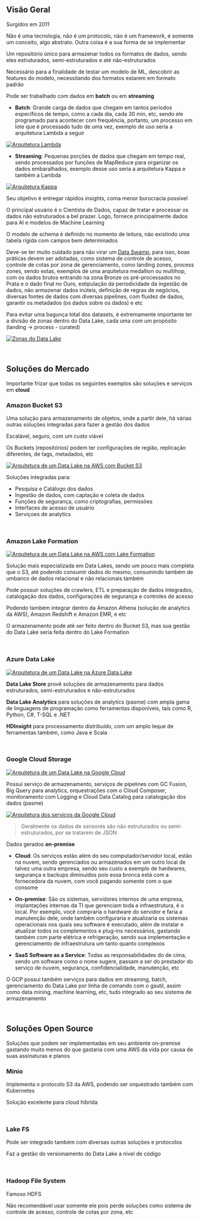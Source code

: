 ## Visão Geral

Surgidos em 2011

Não é uma tecnologia, não é um protocolo, não é um framework, é somente um conceito, algo abstrato. Outra coisa é a sua forma de se implementar 

Um repositório único para armazenar todos os formatos de dados, sendo eles estruturados, semi-estruturados e até não-estruturados

Necessário para a finalidade de testar um modelo de ML, descobrir as features do modelo, necessitando dos formatos estarem em formato padrão

Pode ser trabalhado com dados em **batch** ou em **streaming**

- **Batch**: Grande carga de dados que chegam em tantos períodos específicos de tempo, como a cada dia, cada 30 min, etc, sendo ele programado para acontecer com frequência, portanto, um processo em lote que é processado tudo de uma vez, exemplo de uso seria a arquitetura Lambda a seguir

[![Arquitetura Lambda](./assets/lambdaArchitecture.png)](https://massivetechinterview.blogspot.com/2015/10/lambda-architecture.html)

- **Streaming**: Pequenas porções de dados que chegam em tempo real, sendo processados por funções de MapReduce para organizar os dados embaralhados, exemplo desse uso seria a arquitetura Kappa e também a Lambda

[![Arquitetura Kappa](./assets/kappaArchitecture.webp)](https://medium.com/@darioajr/understanding-kappa-architecture-and-kafka-empowering-real-time-data-processing-05229a3fe36f)


Seu objetivo é entregar rápidos insights, coma menor burocracia possível

O principal usuário é o Cientista de Dados, capaz de tratar e processar os dados não estruturados a bel prazer. Logo, fornece principalmente dados para AI e modelos de Machine Learning

O modelo de schema é definido no momento de leitura, não existindo uma tabela rígida com campos bem determinados

Deve-se ter muito cuidado para não virar um [Data Swamp](), para isso, boas práticas devem ser adotadas, como sistema de controle de acesso, controle de cotas por zona de gerenciamento, como landing zones, process zones, sendo estas, exemplos de uma arquitetura medallion ou multihop, com os dados brutos entrando na zona Bronze os pré-processados no Prata e o dado final no Ouro, estipulação da periodicidade da ingestão de dados, não armazenar dados inúteis, definição de regras de negócios, diversas fontes de dados com diversas pipelines, com fluidez de dados, garantir os metadados (os dados sobre os dados) e etc

Para evitar uma bagunça total dos datasets, é extremamente importante ter a divisão de zonas dentro do Data Lake, cada uma com um propósito (landing -> process - curated)

[![Zonas do Data Lake](./assets/dataLakeZones.png)](https://dzone.com/articles/data-lake-governance-best-practices)

<br>

## Soluções do Mercado

Importante frizar que todas os seguintes exemplos são soluções e serviços em **cloud**

### Amazon Bucket S3

Uma solução para armazenamento de objetos, onde a partir dele, há várias outras soluções integradas para fazer a gestão dos dados

Escalável, seguro, com um custo viável

Os Buckets (repositórios) podem ter configurações de região, replicação diferentes, de tags, metadados, etc

[![Arquitetura de um Data Lake na AWS com Bucket S3](./assets/dataLakeArchitectureAWS.png)](https://www.techmango.net/data-lake-best-practices-for-aws)

Soluções integradas para:

- Pesquisa e Catálogo dos dados
- Ingestão de dados, com captação e coleta de dados
- Funções de segurança, como criptografias, permissões
- Interfaces de acesso de usuário
- Serviçoes de analytics

<br>

### Amazon Lake Formation

[![Arquitetura de um Data Lake na AWS com Lake Formation](./assets/lakeFormationAWS.png)](https://aws.amazon.com/pt/lake-formation/)

Solução mais especializada em Data Lakes, sendo um pouco mais completa que o S3, até podendo consumir dados do mesmo, consumindo também de umbanco de dados relacional e não relacionais também

Pode possuir soluções de crawlers, ETL e preparação de dados integrados, catalogação dos dados, configurações de segurança e controles de acesso

Podendo também integrar dentro da Amazon Athena (solução de analytics da AWS), Amazon Redshift e Amazon EMR, e etc

O armazenamento pode até ser feito dentro do Bucket S3, mas sua gestão do Data Lake seria feita dentro do Lake Formation

<br>

### Azure Data Lake

[![Arquitetura de um Data Lake na Azure Data Lake](./assets/azureDataLake.webp)](https://www.xenonstack.com/insights/azure-data-lake)

**Data Lake Store** provê soluções de armazenamento para dados estruturados, semi-estruturados e não-estruturados

**Data Lake Analytics** para soluções de analytics (pasme) com ampla gama de linguagens de programação como ferramentas disponíveis, tais como R, Python, C#, T-SQL e .NET

**HDInsight** para processamento distribuído, com um amplo leque de ferramentas também, como Java e Scala

<br>

### Google Cloud Storage

[![Arquitetura de um Data Lake na Google Cloud](./assets/googleCloudDataLake.png)](https://cloud.google.com/blog/topics/developers-practitioners/architect-your-data-lake-google-cloud-data-fusion-and-composer)

Possui serviço de armazenamento, serviços de pipelines com GC Fusion, Big Query para analytics, orquestrações com o Cloud Composer, monitoramento com Logging e Cloud Data Catalog para catalogação dos dados (pasme)

[![Arquitetura dos serviços da Google Cloud](./assets/googleCloudServicesArchitecture.svg)](https://cloud.google.com/architecture/build-a-data-lake-on-gcp?hl=pt-br)

> Geralmente os dados de sensores são não estruturados ou semi-estruturados, por se tratarem de JSON

Dados gerados **on-premise**

- **Cloud**: Os serviços estão além do seu computador/servidor local, estão na nuvem, sendo gerenciados ou armazenados em um outro local de talvez uma outra empresa, sendo seu custo a exemplo de hardwares, segurança e backups diminuídos pois essa bronca está com a fornecedora da nuvem, com você pagando somente com o que consome

- **On-premise**: São os sistemas, servidores internos de uma empresa, implantações internas da TI que gerenciam toda a infraestrutura, é o local. Por exemplo, você compraria o hardware do servidor e faria a manutenção dele, onde também configuraria e atualizaria os sistemas operacionais nos quais seu software é executado, além de instalar e atualizar todos os complementos e plug-ins necessários, gastando também com parte elétrica e refrigeração, sendo sua implementação e gerenciamento de infraestrutura um tanto quanto complexos

- **SaaS Software as a Service**: Todas as responsabilidades do de cima, sendo um software como o nome sugere, passam a ser do prestador do serviço de nuvem, segurança, confidencialidade, manutenção, etc

<!-- Mais em: https://aws.amazon.com/pt/compare/the-difference-between-saas-and-on-premises/ -->

O GCP possui também serviços para dados em streaming, batch, gerenciamento do Data Lake por linha de comando com o gsutil, assim como data mining, machine learning, etc, tudo integrado ao seu sistema de armazenamento

<br>

## Soluções Open Source

Soluções que podem ser implementadas em seu ambiente on-premise gastando muito menos do que gastaria com uma AWS da vida por causa de suas assinaturas e planos

### Minio

Implementa o protocolo S3 da AWS, podendo ser orquestrado também com Kubernetes

Solução excelente para cloud híbrida

<br>

### Lake FS

Pode ser integrado também com diversas outras soluções e protocolos

Faz a gestão do versionamento do Data Lake a nível de código

<br>

### Hadoop File System

Famoso HDFS

Não recomendável usar somente ele pois perde soluções como sistema de controle de acesso, controle de cotas por zona, etc